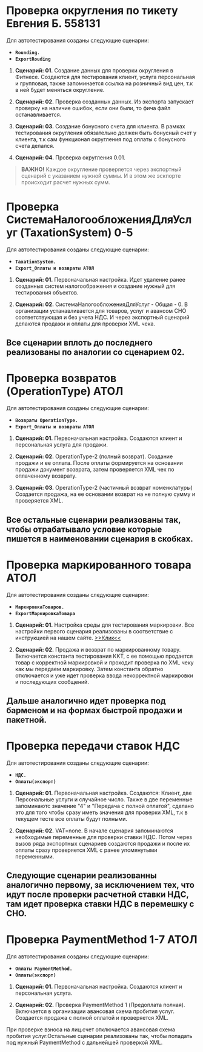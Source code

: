 # Проверка округления по тикету Евгения Б. 558131 #

Для автотестирования созданы следующие сценарии:

- **`Rounding.`**
- **`ExportRouding`**

1. **Сценарий: 01.** Создание данных для проверки округления в Фитнесе.
Создаются для тестирования клиент, услуга персональная и групповая, также запоминается ссылка на розничный вид цен, т.к в ней будет меняться округление.

2. **Сценарий: 02.** Проверка созданных данных.
Из экспорта запускает проверку на наличие ошибок, если они были, то фича файл останавливается.

3. **Сценарий: 03.** Создание бонусного счета для клиента.
В рамках тестирования округления обязательно должен быть бонусный счет у клиента, т.к сам функционал округления под оплаты с бонусного счета делался.

4. **Сценарий: 04.** Проверка округления 0.01.
>   **ВАЖНО!** Каждое округление проверяется через экспортный сценарий с указанием нужной суммы. И в этом же эскпорте происходит расчет нужных сумм.

# Проверка СистемаНалогообложенияДляУслуг (TaxationSystem) 0-5 #

Для автотестирования созданы следующие сценарии:

- **`TaxationSystem.`**
- **`Export_Оплаты и возвраты АТОЛ`**

1. **Сценарий: 01.** Первоначальная настройка.
Идет удаление ранее созданных систем налогоображения и создание нужный для тестирования объектов.

2. **Сценарий: 02.** СистемаНалогообложенияДляУслуг - Общая - 0.
В организации устанавливается для товаров, услуг и авансом СНО соответствующая и без учета НДС. И через экспортный сценарий делаются продажи и оплаты для проверки XML чека.


Все сценарии вплоть до последнего реализованы по аналогии со сценарием 02.
---

# Проверка возвратов (OperationType) АТОЛ #

Для автотестирования созданы следующие сценарии:

- **`Возвраты OperationType.`**
- **`Export_Оплаты и возвраты АТОЛ`**

1. **Сценарий: 01.** Первоначальная настройка.
Создаются клиент и персональная услуга для продажи.

2. **Сценарий: 02.** OperationType-2 (полный возврат).
Создание продажи и ее оплата. После оплаты формируется на основании продажи документ возврата, затем проверяется XML чек по оплаченному возврату.

3. **Сценарий: 03.** OperationType-2 (частичный возврат номенклатуры)
Создается продажа, на ее основании возврат на не полную сумму и проверяется XML.

Все остальные сценарии реализованы так, чтобы отрабатывало условие которые пишется в наименовании сценария в скобках.
---

# Проверка маркированного товара АТОЛ #

Для автотестирования созданы следующие сценарии:

- **`МаркировкаТоваров.`**
- **`ExportМаркировкаТовара`**

1. **Сценарий: 01.** Настройка среды для тестирования маркировки.
Все настройки первого сценария реализованы в соответствие с инструкцией на нашем сайте. [>>Клик<<](https://helixtest.atlassian.net/wiki/spaces/ins/pages/2949139#%D0%9C%D0%B0%D1%80%D0%BA%D0%B8%D1%80%D0%BE%D0%B2%D0%B0%D0%BD%D0%BD%D1%8B%D0%B5-%D1%82%D0%BE%D0%B2%D0%B0%D1%80%D1%8B(%D0%94%D0%B0%D0%BD%D0%BD%D1%8B%D0%B5-%D0%B8-%D0%BA%D0%B0%D0%BA-%D0%BF%D1%80%D0%BE%D0%B2%D0%B5%D1%80%D1%8F%D1%82%D1%8C))

2. **Сценарий: 02.** Продажа и возврат по маркированному товару.
Включается константа тестирования ККТ, с ее помощью продается товар с корректной маркировкой и проходит проверка по XML чеку как мы передаем маркировку. Затем константа обратно отключается и уже идет проверка ввода некорректной маркировки и последующих сообщений.

Дальше аналогично идет проверка под барменом и на формах быстрой продажи и пакетной.
---

# Проверка передачи ставок НДС #

Для автотестирования созданы следующие сценарии:

- **`НДС.`**
- **`Оплаты(экспорт)`**

1. **Сценарий: 01.** Первоначальная настройка.
Создаются: Клиент, две Персональные услуги и случайное число. Также в две переменные запоминаютс значение "4" и "Передача с полной оплатой", сделано это для того чтобы сразу иметь значения для проверки XML, т.к в текущем тесте все оплаты будут полными.

2. **Сценарий: 02.** VAT=none.
В начале сценария запоминаются необходимые переменные для проверки ставки НДС. Потом через вызов ряда экспортных сценариев создаются продажи и после их оплаты сразу проверяется XML с ранее упомянутыми переменными.

Следующие сценарии реализованны аналогично первому, за исключением тех, что идут после проверки расчетной ставки НДС, там идет проверка ставки НДС в перемешку с СНО.
---

# Проверка PaymentMethod 1-7  АТОЛ #

Для автотестирования созданы следующие сценарии:

- **`Оплаты PaymentMethod.`**
- **`Оплаты(экспорт)`**

1. **Сценарий: 01.** Первоначальная настройка.
Создаются клиент и персональная услуга.

2. **Сценарий: 02.** Проверка PaymentMethod 1 (Предоплата полная).
Включается в организации авансовая схема пробития услуг. Создается продажа с полной оплатой и проверяется XML.

При проверке взноса на лиц.счет отключается авансовая схема пробития услуг.Остальные сценарии реализованы так, чтобы попадать под нужный PaymentMethod с дальнейшей проверкой XML.



